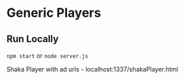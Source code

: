 Generic Players
===============

Run Locally
-----------

`npm start` or `node server.js`

Shaka Player with ad urls - localhost:1337/shakaPlayer.html
